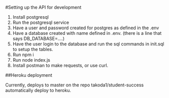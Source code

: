 #Setting up the API for development

1. Install postgresql
2. Run the postgresql service
3. Have a user and password created for postgres as defined in the .env
4. Have a database created with name defined in .env. (there is a line that says DB_DATABASE=....)
5. Have the user login to the database and run the sql commands in init.sql to setup the tables.
6. Run npm i
7. Run node index.js
8. Install postman to make requests, or use curl.

##Heroku deployment

Currently, deploys to master on the repo takoda1/student-success automatically deploy to heroku.